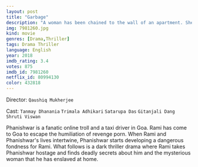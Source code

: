 ```yaml
---
layout: post
title: "Garbage"
description: "A woman has been chained to the wall of an apartment. She is being kept as a slave. Taxi driver Phanishwar, her master, spreads his hatred on social networks. One day he meets a young woman, and becomes her driver, whilst secretly stalking her online..."
img: 7981260.jpg
kind: movie
genres: [Drama,Thriller]
tags: Drama Thriller 
language: English
year: 2018
imdb_rating: 3.4
votes: 875
imdb_id: 7981260
netflix_id: 80994130
color: 432818
---
```

Director: `Qaushiq Mukherjee`  

Cast: `Tanmay Dhanania` `Trimala Adhikari` `Satarupa Das` `Gitanjali Dang` `Shruti Viswan` 

Phanishwar is a fanatic online troll and a taxi driver in Goa. Rami has come to Goa to escape the humiliation of revenge porn. When Rami and Phanishwar's lives intertwine, Phanishwar starts developing a dangerous fondness for Rami. What follows is a dark thriller drama where Rami takes Phanishwar hostage and finds deadly secrets about him and the mysterious woman that he has enslaved at home.